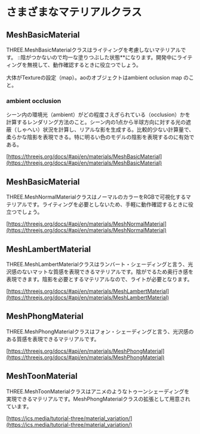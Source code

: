 # さまざまなマテリアルクラス
## MeshBasicMaterial
THREE.MeshBasicMaterialクラスはライティングを考慮しないマテリアルです。  ::陰がつかないので均一な塗りつぶした状態**になります。開発中にライティングを無視して、動作確認するときに役立つでしょう。


大体がTextureの設定（map）。aoのオブジェクトはambient oclusion map のこと。
### ambient occlusion
シーン内の環境光（ambient）がどの程度さえぎられている（occlusion）かを計算するレンダリング方法のこと。シーン内の1点から半球方向に対する光の遮蔽（しゃへい）状況を計算し、リアルな影を生成する。比較的少ない計算量で、柔らかな陰影を表現できる。特に明るい色のモデルの陰影を表現するのに有効である。

[https://threejs.org/docs/#api/en/materials/MeshBasicMaterial](https://threejs.org/docs/#api/en/materials/MeshBasicMaterial)

## MeshBasicMaterial
THREE.MeshNormalMaterialクラスはノーマルのカラーをRGBで可視化するマテリアルです。ライティングを必要としないため、手軽に動作確認するときに役立つでしょう。

[https://threejs.org/docs/#api/en/materials/MeshNormalMaterial](https://threejs.org/docs/#api/en/materials/MeshNormalMaterial)

## MeshLambertMaterial
THREE.MeshLambertMaterialクラスはランバート・シェーディングと言う、光沢感のないマットな質感を表現できるマテリアルです。陰がでるため奥行き感を表現できます。陰影を必要とするマテリアルなので、ライトが必要となります。

[https://threejs.org/docs/#api/en/materials/MeshLambertMaterial](https://threejs.org/docs/#api/en/materials/MeshLambertMaterial)

## MeshPhongMaterial
THREE.MeshPhongMaterialクラスはフォン・シェーディングと言う、光沢感のある質感を表現できるマテリアルです。

[https://threejs.org/docs/#api/en/materials/MeshPhongMaterial](https://threejs.org/docs/#api/en/materials/MeshPhongMaterial)

## MeshToonMaterial
THREE.MeshToonMaterialクラスはアニメのようなトゥーンシェーディングを実現できるマテリアルです。MeshPhongMaterialクラスの拡張として用意されています。

[https://ics.media/tutorial-three/material_variation/](https://ics.media/tutorial-three/material_variation/)
